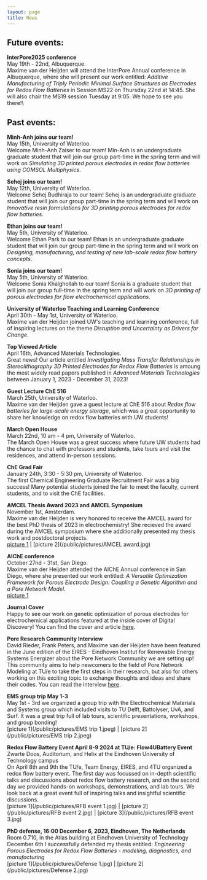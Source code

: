 ```yaml
---
layout: page
title: News
---
```


## Future events:
**InterPore2025 conference**\
May 19th - 22nd, Albuquerque.\
Maxime van der Heijden will attend the InterPore Annual conference in Albuquerque, where she will present our work entitled: *Additive Manufacturing of Triply Periodic Minimal Surface Structures as Electrodes for Redox Flow Batteries* in Session MS22 on Thursday 22nd at 14:45. She will also chair the MS19 session Tuesday at 9:05. We hope to see you there!\

## Past events:
**Minh-Anh joins our team!**\
May 15th, University of Waterloo.\
Welcome Minh-Anh Zaiser to our team! Min-Anh is an undergraduate graduate student that will join our group part-time in the spring term and will work on *Simulating 3D printed porous electrodes in redox flow batteries using COMSOL Multiphysics*.

**Sehej joins our team!**\
May 12th, University of Waterloo.\
Welcome Sehej Budhiraja to our team! Sehej is an undergraduate graduate student that will join our group part-time in the spring term and will work on *Innovative resin formulations for 3D printing porous electrodes for redox flow batteries*.

**Ethan joins our team!**\
May 5th, University of Waterloo.\
Welcome Ethan Park to our team! Ethan is an undergraduate graduate student that will join our group part-time in the spring term and will work on *Designing, manufacturing, and testing of new lab-scale redox flow battery concepts*.

**Sonia joins our team!**\
May 5th, University of Waterloo.\
Welcome Sonia Khalghollah to our team! Sonia is a graduate student that will join our group full-time in the spring term and will work on *3D printing of porous electrodes for flow electrochemical applications*.

**University of Waterloo Teaching and Learning Conference**\
April 30th - May 1st, University of Waterloo.\
Maxime van der Heijden joined UW's teaching and learning conference, full of inspiring lectures on the theme *Disruption and Uncertainty as Drivers for Change*.

**Top Viewed Article**\
April 16th, Advanced Materials Technologies.\
Great news! Our article entitled *Investigating Mass Transfer Relationships in Stereolithography 3D Printed Electrodes for Redox Flow Batteries* is amoung the most widely read papers published in *Advanced Materials Technologies* between January 1, 2023 - December 31, 2023!

**Guest Lecture ChE 516**\
March 25th, University of Waterloo.\
Maxime van der Heijden gave a guest lecture at ChE 516 about *Redox flow batteries for large-scale energy storage*, which was a great opportunity to share her knowledge on redox flow batteries with UW students!

**March Open House**\
March 22nd, 10 am - 4 pm, University of Waterloo.\
The March Open House was a great success where future UW students had the chance to chat with professors and students, take tours and visit the residences, and attend in-person sessions.

**ChE Grad Fair**\
January 24th, 3:30 - 5:30 pm, University of Waterloo.\
The first Chemical Engineering Graduate Recruitment Fair was a big success! Many potential students joined the fair to meet the faculty, current students, and to visit the ChE facilities.

**AMCEL Thesis Award 2023 and AMCEL Symposium**\
November 1st, Amsterdam.\
Maxime van der Heijden is very honored to receive the AMCEL award for the best PhD thesis of 2023 in electrochemistry! She recieved the award during the AMCEL symposium where she additionally presented my thesis work and postdoctoral projects.\
[picture 1](/public/pictures/AMCEL.jpg) | [picture 2](/public/pictures/AMCEL award.jpg) 

**AIChE conference**\
October 27nd - 31st, San Diego.\
Maxime van der Heijden attended the AIChE Annual conference in San Diego, where she presented our work entitled: *A Versatile Optimization Framework for Porous Electrode Design: Coupling a Genetic Algorithm and a Pore Network Model*.\
[picture 1](/public/pictures/AICHE.jpg)

**Journal Cover**\
Happy to see our work on genetic optimization of porous electrodes for electrochemical applications featured at the inside cover of Digital Discovery! You can find the cover and article [here](https://pubs.rsc.org/en/content/articlepdf/2024/dd/d3dd00247k).

**Pore Research Community Interview**\
David Rieder, Frank Peters, and Maxime van der Heijden have been featured in the June edition of the EIRES - Eindhoven Institut for Renewable Energy Systems Energizer about the Pore Network Community we are setting up! This community aims to help newcomers to the field of Pore Network Modeling at TU/e to take the first steps in their research, but also for others working on this exciting topic to exchange thoughts and ideas and share their codes. You can read the interview [here](https://www.tue.nl/en/research/institutes/eindhoven-institute-for-renewable-energy-systems/focus-areas/pore-research-community).

**EMS group trip May 1-3**\
May 1st - 3rd we organized a group trip with the Electrochemical Materials and Systems group which included visits to TU Delft, Battolyser, UvA, and Surf. It was a great trip full of lab tours, scientific presentations, workshops, and group bonding!\
[picture 1](/public/pictures/EMS trip 1.jpeg) | [picture 2](/public/pictures/EMS trip 2.jpeg)

**Redox Flow Battery Event April 8-9 2024 at TU/e: Flow4UBattery Event**\
Zwarte Doos, Auditorium, and Helix at the Eindhoven University of Technology campus\
On April 8th and 9th the TU/e, Team Energy, EIRES, and 4TU organized a redox flow battery event. The first day was focussed on in-depth scientific talks and discussions about redox flow battery research, and on the second day we provided hands-on workshops, demonstrations, and lab tours. We look back at a great event full of inspiring talks and insightful scientific discussions.\
[picture 1](/public/pictures/RFB event 1.jpg) | [picture 2](/public/pictures/RFB event 2.jpg) | [picture 3](/public/pictures/RFB event 3.jpg)

**PhD defense, 16:00 December 6, 2023, Eindhoven, The Netherlands**\
Room 0.710, in the Atlas building at Eindhoven University of Technology\
December 6th I successfully defended my thesis entitled: *Engineering Porous Electrodes for Redox Flow Batteries - modeling, diagnostics, and manufacturing*\
[picture 1](/public/pictures/Defense 1.jpg) | [picture 2](/public/pictures/Defense 2.jpg)
